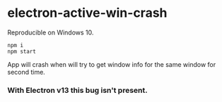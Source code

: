 # electron-active-win-crash

Reproducible on Windows 10.

```shell
npm i
npm start
```

App will crash when will try to get window info for the same window for second time.

### With Electron v13 this bug isn't present. 
